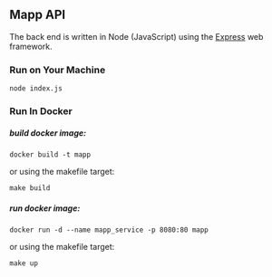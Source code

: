 ## Mapp API

The back end is written in Node (JavaScript) using the [Express](https://expressjs.com/) web framework.

### Run on Your Machine

```
node index.js
```

### Run In Docker

##### build docker image:

```
docker build -t mapp
```

or using the makefile target:
```
make build
```


##### run docker image:

```
docker run -d --name mapp_service -p 8080:80 mapp
```

or using the makefile target:
```
make up
```
